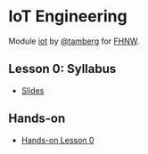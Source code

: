 # IoT Engineering
Module [iot](https://www.fhnw.ch/de/studium/module/9280188) by [@tamberg](https://twitter.com/tamberg) for [FHNW](https://www.fhnw.ch/).

## Lesson 0: Syllabus
- [Slides](http://www.tamberg.org/fhnw/2024/hs/IoT00Syllabus.pdf)

## Hands-on
- [Hands-on Lesson 0](../../../../fhnw-iot-work-00/blob/master/README.md)

